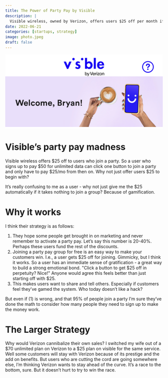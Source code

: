 ```yaml
---
title: The Power of Party Pay by Visible
description: |
  Visible wireless, owned by Verizon, offers users $25 off per month if they join a meaningless party. What’s the effect?
date: 2022-06-21
categories: [startups, strategy]
image: photo.jpeg
draft: false
---
```


![](photo.jpeg)

# Visible’s party pay madness

Visible wireless offers $25 off to users who join a party. So a user who signs up to pay $50 for unlimited data can click one button to join a party and only have to pay $25/mo from then on. Why not just offer users $25 to begin with?

It’s really confusing to me as a user - why not just give me the $25 automatically if it takes nothing to join a group? Because of gamification. 


# Why it works

I think their strategy is as follows:

1. They hope some people get brought in on marketing and never remember to activate a party pay. Let’s say this number is 20-40%. Perhaps these users fund the rest of the discounts.
2. Joining a party pay group for free is an easy way to make your customers win. I.e., a user gets $25 off for joining. Gimmicky, but I think it works. So a user has an immediate sense of gratification - a great way to build a strong emotional bond. "Click a button to get $25 off in perpetuity? Nice!" Anyone would agree this feels better than just starting off with $25.
3. This makes users want to share and tell others. Especially if customers feel they’ve gamed the system. Who today doesn’t like a hack?

But even if (1) is wrong, and that 95% of people join a party I’m sure they’ve done the math to consider how many people they need to sign up to make the money work. 

# The Larger Strategy

Why would Verizon cannibalize their own sales? I switched my wife out of a $70 unlimited plan on Verizon to a $25 plan on visible for the same service. Well some customers will stay with Verizon because of its prestige and the add on benefits. But users who are cutting the cord are going somewhere else, I’m thinking Verizon wants to stay ahead of the curve. It’s a race to the bottom, sure. But it doesn’t hurt to try to win the race. 
